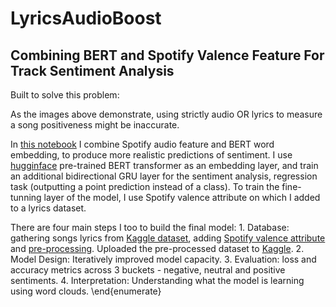 # LyricsAudioBoost 
## Combining BERT and Spotify Valence Feature For Track Sentiment Analysis

Built to solve this problem:

As the images above demonstrate, using strictly audio OR lyrics to measure a song positiveness might be inaccurate. 

In [this notebook](https://github.com/EdenBD/lyrics-sentiment/blob/master/Tracks_Sentiment_Analysis.ipynb) I combine Spotify audio feature and BERT word embedding, to produce more realistic predictions of sentiment. 
I use [hugginface](https://github.com/huggingface/transformers) pre-trained BERT transformer as an embedding layer, and train an additional bidirectional GRU layer for the sentiment analysis, regression task (outputting a point prediction instead of a class). 
To train the fine-tunning layer of the model, I use Spotify valence attribute on which I added to a lyrics dataset. 

There are four main steps I too to build the final model:
    1. Database: gathering songs lyrics from [Kaggle dataset](https://www.kaggle.com/detkov/lyrics-dataset), adding [Spotify valence attribute](https://developer.spotify.com/documentation/web-api/reference/tracks/get-several-audio-features/) and [pre-processing](https://github.com/EdenBD/lyrics-sentiment/blob/master/Spotify_Dataset.ipynb). Uploaded the pre-processed dataset to [Kaggle](https://www.kaggle.com/edenbd/150k-lyrics-labeled-with-spotify-valence). 
    2. Model Design: Iteratively improved model capacity. 
    3. Evaluation: loss and accuracy metrics across 3 buckets - negative, neutral and positive sentiments. 
    4. Interpretation: Understanding what the model is learning using word clouds.
\end{enumerate}
